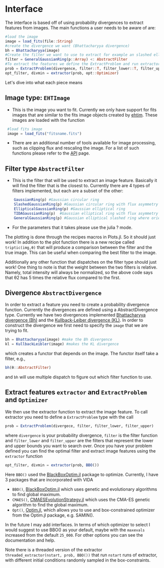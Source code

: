 # Interface

The interface is based off of using probability divergences to extract features from images. The main functions a user needs to be aware of are:

``` julia
#load the image
image = load_fits(file::String)
#create the divergence we want (Bhattacharyya divergence)
bh = Bhattacharyya(image)
#Create the filter we want to use to extract for example an slashed elliptical Gaussian
filter = GeneralGaussianRing(p::Array) <: AbstractFilter
#To extract the features we define the ExtractProblem and run extractor
prob = ExtractProblem(divergence, filter::T, filter_lower::T, filter_upper::T) where {T<:AbstractFilter}
opt_filter, divmin = extractor(prob, opt::Optimizer)
```

Let's dive into what each piece means

## Image type: `EHTImage`

- This is the image you want to fit. Currently we only have support for fits images that are similar to the fits image objects created by [ehtim](https://github.com/achael/eht-imaging). These images are loaded with the function

 ```julia
  #load fits image
  image = load_fits("fitsname.fits")
```

- There are an additional number of tools available for image processing, such as clipping flux and rescaling the image. For a list of such functions please refer to the [API](@ref) page.

## Filter type `AbstractFilter`

- This is the filter that will be used to extract an image feature. Basically it will find the filter that is the closest to. Currently there are 4 types of filters implemented, but each are a subset of the other:

```julia
    GaussianRing(p) #Gaussian circular ring
    SlashedGaussianRing(p) #Gaussian circular ring with flux asymmetry
    EllipticalGaussianRing(p) #Gaussian elliptical ring
    TIDAGaussianRing(p)  #Gaussian elliptical ring with flux asymmetry where the orientations relative to each other are fixed
    GeneralGaussianRing(p) #Gaussian elliptical slashed ring where orientation of the slash and asymmetry are independent.
```

- For the parameters that it takes please use the julia ? mode.

The plotting is done through the recipes macros in Plots.jl. So it should
just work! In addition to the plot function there is a new recipe called
`triptic(img,θ)` that will produce a comparison between the filter and
the true image. This can be useful when comparing the best filter to the
image.

Additionally any other function that dispatches on the filter type should just work! One thing to note is that the weight between the two filters is relative. Namely, total intensity will always be normalized, so the above code says that θ2 has 5 times the relative flux compared to the first.

## Divergence `AbstractDivergence`

In order to extract a feature you need to create a probability divergence function. Currently the divergences are defined using a AbstractDivergence type. Currently we have two divergences implemented [Bhattacharyya divergence (Bh)](https://en.wikipedia.org/wiki/Bhattacharyya_distance) and the [Kullback-Leiber divergence (KL)](https://en.wikipedia.org/wiki/Kullback%E2%80%93Leibler_divergence). In order to construct the divergence we first need to specify the `image` that we are trying to fit.

```julia
bh = Bhattacharyya(image) #make the Bh divergence
kl = KullbackLeibler(image) #makes the KL divergence
```

which creates a functor that depends on the image. The functor itself take a filter, e.g.,

```julia
bh(θ::AbstractFilter)
```

and `bh` will use multiple dispatch to figure out which filter function to use.


## Extract features `extractor` and `ExtractProblem` and `Optimizer`

We then use the extractor function to extract the image feature. To call extractor you need to define a `ExtractProblem` type with the call

```julia
prob = ExtractProblem(divergece, filter, filter_lower, filter_upper)
```

where `divergence` is your probability divergence, `filter` is the filter function and `filter_lower` and `filter_upper` are the filters that represent the
lower and upper bounds you want to search over. Once you have your problem defined you can find the optimal filter and extract image features using the `extractor`
function

```julia
opt_filter, divmin = extractor(prob, BBO())
```

Here `BBO()` used the [BlackBoxOptim.jl](https://github.com/robertfeldt/BlackBoxOptim.jl) package to optimize. Currently, I have 3 packages that are incorporated with VIDA

- `BBO()`, [BlackBoxOptim.jl](https://github.com/robertfeldt/BlackBoxOptim.jl) which uses genetic and evolutionary algorithms to find global maximum.
- `CMAES()`, [CMAESEvolutionStrategy.jl](https://github.com/jbrea/CMAEvolutionStrategy.jl) which uses the CMA-ES genetic algorithm to find the global maximum.
- `Opt()`,  [Optim.jl](https://github.com/JuliaNLSolvers/Optim.jl), which allows you to use and box-constrained optimizer from the Optim.jl package, e.g. SAMIN().

In the future I may add interfaces. In terms of which optimizer to select I would suggest to use BBO() as your default, maybe with the `maxevals` increased from the default `25_000`. For other options you can see the documentation and help.

Note there is a threaded version of the extractor `threaded_extractor(nstart, prob, BBO())` that run `nstart` runs of extractor, with different initial conditions randomly sampled in the box-constraints.

